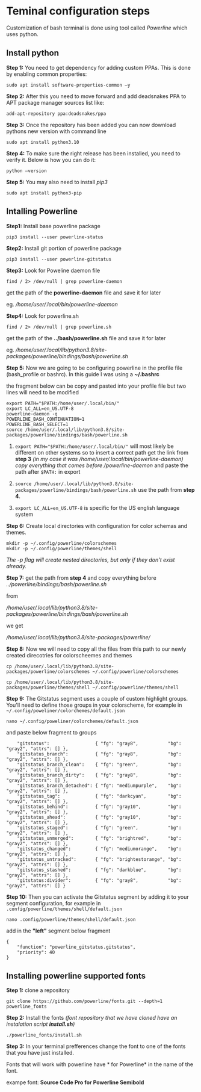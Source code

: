 # Teminal configuration steps

Customization of bash terminal is done using tool called *Powerline* which uses python.

## Install python

**Step 1:** You need to get dependency for adding custom PPAs. This is done by enabling common properties:

```sudo apt install software-properties-common –y```

**Step 2:** After this you need to move forward and add deadsnakes PPA to APT package manager sources list like:

```add-apt-repository ppa:deadsnakes/ppa```

**Step 3:** Once the repository has been added you can now download pythons new version with command line

```sudo apt install python3.10```

**Step 4:** To make sure the right release has been installed, you need to verify it. Below is how you can do it:

```python –version```

**Step 5:** You may also need to install *pip3*

```sudo apt install python3-pip```

## Intalling Powerline

**Step1:** Install base powerline package

```pip3 install --user powerline-status```

**Step2:** Install git portion of powerline package

```pip3 install --user powerline-gitstatus```

**Step3:** Look for Poweline daemon file

```find / 2> /dev/null | grep powerline-daemon```

get the path of the **powerline-daemon** file and save it for later

eg. */home/user/.local/bin/powerline-daemon*

**Step4:** Look for powerline.sh

```find / 2> /dev/null | grep powerline.sh```

get the path of the **../bash/powerline.sh** file and save it for later

eg. */home/user/.local/lib/python3.8/site-packages/powerline/bindings/bash/powerline.sh*

**Step 5:** Now we are going to be configuring powerline in the profile file (bash_profile or bashrc). In this guide I was using a **~/.bashrc**

the fragment below can be copy and pasted into your profile file but two lines will need to be modified

```
export PATH="$PATH:/home/user/.local/bin/"
export LC_ALL=en_US.UTF-8
powerline-daemon -q
POWERLINE_BASH_CONTINUATION=1
POWERLINE_BASH_SELECT=1
source /home/user/.local/lib/python3.8/site-packages/powerline/bindings/bash/powerline.sh
```

1. `export PATH="$PATH:/home/user/.local/bin/"` will most likely be different on other systems so to insert a correct path get the link from **step 3** *(in my case it was /home/user/.local/bin/powerline-daemon) copy everything that comes before /powerline-daemon* and paste the path after `$PATH:` in export  
2. `source /home/user/.local/lib/python3.8/site-packages/powerline/bindings/bash/powerline.sh` use the path from **step 4**.

3. `export LC_ALL=en_US.UTF-8` is specific for the US english language system

**Step 6:** Create local directories with configuration for color schemas and themes.

```
mkdir -p ~/.config/powerline/colorschemes
mkdir -p ~/.config/powerline/themes/shell
```
*The -p flag will create nested directories, but only if they don't exist already.*

**Step 7:** get the path from **step 4** and copy everything before *../powerline/bindings/bash/powerline.sh*

from 

*/home/user/.local/lib/python3.8/site-packages/powerline/bindings/bash/powerline.sh*

 we get 

 */home/user/.local/lib/python3.8/site-packages/powerline/*

**Step 8:** Now we will need to copy all the files from this path to our newly created direcotries for colorscheemes and themes

```
cp /home/user/.local/lib/python3.8/site-packages/powerline/colorschemes ~/.config/powerline/colorschemes

cp /home/user/.local/lib/python3.8/site-packages/powerline/themes/shell ~/.config/powerline/themes/shell
```

**Step 9:** The Gitstatus segment uses a couple of custom highlight groups. You'll need to define those groups in your colorscheme, for example in `~/.config/poweliner/colorchemes/default.json`

`nano ~/.config/poweliner/colorchemes/default.json`

and paste below fragment to groups
```
    "gitstatus":                 { "fg": "gray8",           "bg": "gray2", "attrs": [] },
    "gitstatus_branch":          { "fg": "gray8",           "bg": "gray2", "attrs": [] },
    "gitstatus_branch_clean":    { "fg": "green",           "bg": "gray2", "attrs": [] },
    "gitstatus_branch_dirty":    { "fg": "gray8",           "bg": "gray2", "attrs": [] },
    "gitstatus_branch_detached": { "fg": "mediumpurple",    "bg": "gray2", "attrs": [] },
    "gitstatus_tag":             { "fg": "darkcyan",        "bg": "gray2", "attrs": [] },
    "gitstatus_behind":          { "fg": "gray10",          "bg": "gray2", "attrs": [] },
    "gitstatus_ahead":           { "fg": "gray10",          "bg": "gray2", "attrs": [] },
    "gitstatus_staged":          { "fg": "green",           "bg": "gray2", "attrs": [] },
    "gitstatus_unmerged":        { "fg": "brightred",       "bg": "gray2", "attrs": [] },
    "gitstatus_changed":         { "fg": "mediumorange",    "bg": "gray2", "attrs": [] },
    "gitstatus_untracked":       { "fg": "brightestorange", "bg": "gray2", "attrs": [] },
    "gitstatus_stashed":         { "fg": "darkblue",        "bg": "gray2", "attrs": [] },
    "gitstatus:divider":         { "fg": "gray8",           "bg": "gray2", "attrs": [] }
```

**Step 10:** Then you can activate the Gitstatus segment by adding it to your segment configuration, for example in `.config/powerline/themes/shell/default.json`

`nano .config/powerline/themes/shell/default.json`

add in the **"left"** segment below fragment

```
{
    "function": "powerline_gitstatus.gitstatus",
    "priority": 40
}
```

## Installing powerline supported fonts
 
**Step 1:** clone a repository
```
git clone https://github.com/powerline/fonts.git --depth=1 powerline_fonts
```

**Step 2:** Install the fonts *(font repository that we have cloned have an instalation script **install.sh**)*
```
./powerline_fonts/install.sh
```

**Step 3:** In your terminal prefferences change the font to one of the fonts that you have just installed.

Fonts that will work with powerline have * for Powerline* in the name of the font.

exampe font: **Source Code Pro for Powerline Semibold** 